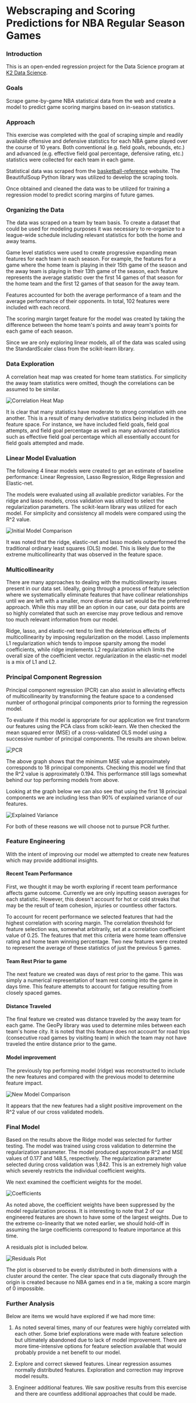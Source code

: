 # Webscraping and Scoring Predictions for NBA Regular Season Games

### Introduction
This is an open-ended regression project for the Data Science program at [K2 Data Science](http://k2datascience.com).

### Goals
Scrape game-by-game NBA statistical data from the web and create a model to predict game scoring margins based on in-season statistics.

### Approach
This exercise was completed with the goal of scraping simple and readily available offensive and defensive statistics for each NBA game played over the course of 10 years.  Both conventional (e.g. field goals, rebounds, etc.) and advanced (e.g. effective field goal percentage, defensive rating, etc.) statistics were collected for each team in each game.

Statistical data was scraped from the  [basketball-reference](https://www.basketball-reference.com/) website.  The BeautifulSoup Python library was utilized to develop the scraping tools.

Once obtained and cleaned the data was to be utilized for training a regression model to predict scoring margins of future games.

### Organizing the Data
The data was scraped on a team by team basis.  To create a dataset that could be used for modeling purposes it was necessary to re-organize to a league-wide schedule including relevant statistics for both the home and away teams.

Game level statistics were used to create progressive expanding mean features for each team in each season.  For example, the features for a game where the home team is playing in their 15th game of the season and the away team is playing in their 13th game of the season, each feature represents the average statistic over the first 14 games of that season for the home team and the first 12 games of that season for the away team.

Features accounted for both the average performance of a team and the average performance of their opponents.  In total, 102 features were included with each record.

The scoring margin target feature for the model was created by taking the difference between the home team's points and away team's points for each game of each season.

Since we are only exploring linear models, all of the data was scaled using the StandardScaler class from the scikit-learn library.

### Data Exploration
A correlation heat map was created for home team statistics.  For simplicity the away team statistics were omitted, though the correlations can be assumed to be similar.

![Correlation Heat Map](figures/home_team_correlations.png)

It is clear that many statistics have moderate to strong correlation with one another.  This is a result of many derivative statistics being included in the feature space.  For instance, we have included field goals, field goal attempts, and field goal percentage as well as many advanced statistics such as effective field goal percentage which all essentially account for field goals attempted and made.

### Linear Model Evaluation
The following 4 linear models were created to get an estimate of baseline performance: Linear Regression, Lasso Regression, Ridge Regression and Elastic-net.

The models were evaluated using all available predictor variables.  For the ridge and lasso models, cross validation was utilized to select the regularization parameters.  The scikit-learn library was utilized for each model.  For simplicity and consistency all models were compared using the R^2 value.

![Initial Model Comparison](figures/initial_model_comparison.png)

It was noted that the ridge, elastic-net and lasso models outperformed the traditional ordinary least squares (OLS) model.  This is likely due to the extreme multicollinearity that was observed in the feature space.

### Multicollinearity
There are many approaches to dealing with the multicollinearity issues present in our data set.  Ideally, going through a process of feature selection where we systematically eliminate features that have collinear relationships until we are left with a smaller, more diverse data set would be the preferred approach.  While this may still be an option in our case, our data points are so highly correlated that such an exercise may prove tedious and remove too much relevant information from our model.

Ridge, lasso, and elastic-net tend to limit the deleterious effects of multicollinearity by imposing regularization on the model.  Lasso implements L1 regularization which tends to impose sparsity among the model coefficients, while ridge implements L2 regularization which limits the overall size of the coefficient vector.  regularization in the elastic-net model is a mix of L1 and L2.

### Principal Component Regression
Principal component regression (PCR) can also assist in alleviating effects of multicollinearity by transforming the feature space to a condensed number of orthogonal principal components prior to forming the regression model.  

To evaluate if this model is appropriate for our application we first transform our features using the PCA class from scikit-learn.  We then checked the mean squared error (MSE) of a cross-validated OLS model using a successive number of principal components.  The results are shown below.

![PCR](figures/PCR.png)

The above graph shows that the minimum MSE value approximately corresponds to 18 principal components.  Checking this model we find that the R^2 value is approximately 0.194.  This performance still lags somewhat behind our top performing models from above.

Looking at the graph below we can also see that using the first 18 principal components we are including less than 90% of explained variance of our features.  

![Explained Variance](figures/explained_variance.png)

For both of these reasons we will choose not to pursue PCR further.

### Feature Engineering
With the intent of improving our model we attempted to create new features which may provide additional insights.  

#### Recent Team Performance
First, we thought it may be worth exploring if recent team performance affects game outcome.  Currently we are only inputting season averages for each statistic.  However, this doesn't account for hot or cold streaks that may be the result of team cohesion, injuries or countless other factors.

To account for recent performance we selected features that had the highest correlation with scoring margin.  The correlation threshold for feature selection was, somewhat arbitrarily, set at a correlation coefficient value of 0.25.  The features that met this criteria were home team offensive rating and home team winning percentage.  Two new features were created to represent the average of these statistics of just the previous 5 games.

#### Team Rest Prior to game
The next feature we created was days of rest prior to the game.  This was simply a numerical representation of team rest coming into the game in days time.  This feature attempts to account for fatigue resulting from closely spaced games.

#### Distance Traveled
The final feature we created was distance traveled by the away team for each game.  The GeoPy library was used to determine miles between each team's home city.  It is noted that this feature does not account for road trips (consecutive road games by visiting team) in which the team may not have traveled the entire distance prior to the game.

#### Model improvement
The previously top performing model (ridge) was reconstructed to include the new features and compared with the previous model to determine feature impact.

![New Model Comparison](figures/new_model_comparison.png)

It appears that the new features had a slight positive improvement on the R^2 value of our cross validated models.

### Final Model
Based on the results above the Ridge model was selected for further testing.  The model was trained using cross validation to determine the regularization parameter.  The model produced approximate R^2 and MSE values of 0.177 and 148.5, respectively.  The regularization parameter selected during cross validation was 1,842.  This is an extremely high value which severely restricts the individual coefficient weights.

We next examined the coefficient weights for the model.

![Coefficients](figures/model_coefficients.png)

As noted above, the coefficient weights have been suppressed by the model regularization process.  It is interesting to note that 2 of our engineered features are shown to have some of the largest weights.  Due to the extreme co-linearity that we noted earlier, we should hold-off in assuming the large coefficients correspond to feature importance at this time.

A residuals plot is included below.

![Residuals Plot](figures/residuals.png)

The plot is observed to be evenly distributed in both dimensions with a cluster around the center.  The clear space that cuts diagonally through the origin is created because no NBA games end in a tie, making a score margin of 0 impossible.

### Further Analysis
Below are items we would have explored if we had more time:

1. As noted several times, many of our features were highly correlated with each other.  Some brief explorations were made with feature selection but ultimately abandoned due to lack of model improvement.  There are more time-intensive options for feature selection available that would probably provide a net benefit to our model.

2. Explore and correct skewed features.  Linear regression assumes normally distributed features.  Exploration and correction may improve model results.

3. Engineer additional features.  We saw positive results from this exercise and there are countless additional approaches that could be made.
